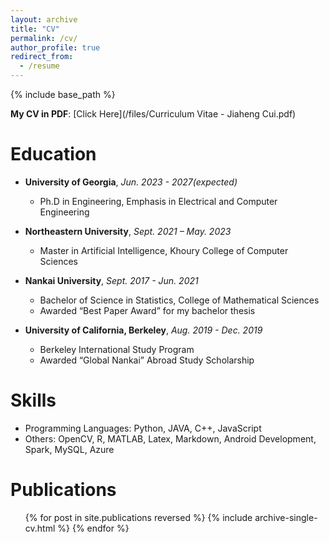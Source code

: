 ```yaml
---
layout: archive
title: "CV"
permalink: /cv/
author_profile: true
redirect_from:
  - /resume
---
```

{% include base_path %} 

**My CV in PDF**: [Click Here](/files/Curriculum Vitae - Jiaheng Cui.pdf)

Education
=========
- __University of Georgia__, _Jun. 2023 - 2027(expected)_
    - Ph.D in Engineering, Emphasis in Electrical and Computer Engineering

- __Northeastern University__, _Sept. 2021 – May. 2023_
    - Master in Artificial Intelligence, Khoury College of Computer Sciences 

- __Nankai University__, _Sept. 2017 - Jun. 2021_
    - Bachelor of Science in Statistics, College of Mathematical Sciences
    - Awarded “Best Paper Award” for my bachelor thesis

- __University of California, Berkeley__, _Aug. 2019 - Dec. 2019_
    - Berkeley International Study Program
    - Awarded “Global Nankai” Abroad Study Scholarship 


Skills
======

* Programming Languages: Python, JAVA, C++, JavaScript
* Others: OpenCV, R, MATLAB, Latex, Markdown, Android Development, Spark, MySQL, Azure

Publications
======
  <ul>{% for post in site.publications reversed %}
    {% include archive-single-cv.html %}
  {% endfor %}</ul>
  

